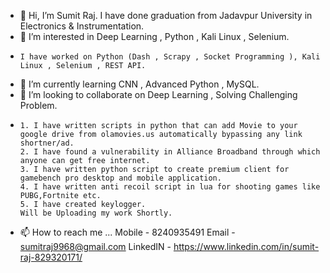 - 👋 Hi, I’m Sumit Raj. I have done graduation from Jadavpur University in Electronics & Instrumentation.
- 👀 I’m interested in Deep Learning , Python , Kali Linux , Selenium.
-     I have worked on Python (Dash , Scrapy , Socket Programming ), Kali Linux , Selenium , REST API.
- 🌱 I’m currently learning CNN , Advanced Python , MySQL.
- 💞️ I’m looking to collaborate on Deep Learning , Solving Challenging Problem.
-     1. I have written scripts in python that can add Movie to your google drive from olamovies.us automatically bypassing any link shortner/ad.
      2. I have found a vulnerability in Alliance Broadband through which anyone can get free internet.
      3. I have written python script to create premium client for gamebench pro desktop and mobile application.
      4. I have written anti recoil script in lua for shooting games like PUBG,Fortnite etc.
      5. I have created keylogger.
      Will be Uploading my work Shortly.
- 📫 How to reach me ...
      Mobile - 8240935491 Email - sumitraj9968@gmail.com LinkedIN - https://www.linkedin.com/in/sumit-raj-829320171/

<!---
sumitraj9968/sumitraj9968 is a ✨ special ✨ repository because its `README.md` (this file) appears on your GitHub profile.
You can click the Preview link to take a look at your changes.
--->
